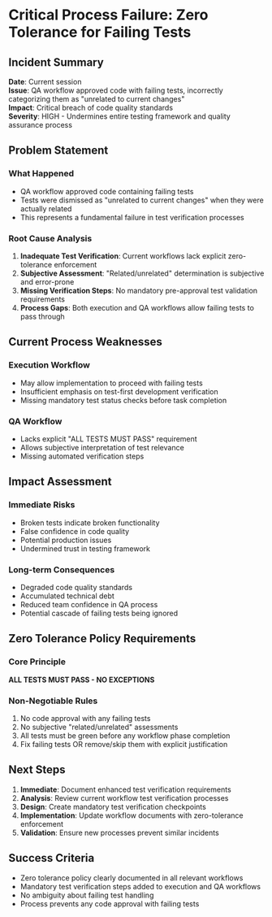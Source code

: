 # Critical Process Failure: Zero Tolerance for Failing Tests

## Incident Summary

**Date**: Current session  
**Issue**: QA workflow approved code with failing tests, incorrectly categorizing them as "unrelated to current changes"  
**Impact**: Critical breach of code quality standards  
**Severity**: HIGH - Undermines entire testing framework and quality assurance process

## Problem Statement

### What Happened
- QA workflow approved code containing failing tests
- Tests were dismissed as "unrelated to current changes" when they were actually related
- This represents a fundamental failure in test verification processes

### Root Cause Analysis
1. **Inadequate Test Verification**: Current workflows lack explicit zero-tolerance enforcement
2. **Subjective Assessment**: "Related/unrelated" determination is subjective and error-prone  
3. **Missing Verification Steps**: No mandatory pre-approval test validation requirements
4. **Process Gaps**: Both execution and QA workflows allow failing tests to pass through

## Current Process Weaknesses

### Execution Workflow
- May allow implementation to proceed with failing tests
- Insufficient emphasis on test-first development verification
- Missing mandatory test status checks before task completion

### QA Workflow  
- Lacks explicit "ALL TESTS MUST PASS" requirement
- Allows subjective interpretation of test relevance
- Missing automated verification steps

## Impact Assessment

### Immediate Risks
- Broken tests indicate broken functionality
- False confidence in code quality
- Potential production issues
- Undermined trust in testing framework

### Long-term Consequences
- Degraded code quality standards
- Accumulated technical debt
- Reduced team confidence in QA process
- Potential cascade of failing tests being ignored

## Zero Tolerance Policy Requirements

### Core Principle
**ALL TESTS MUST PASS - NO EXCEPTIONS**

### Non-Negotiable Rules
1. No code approval with any failing tests
2. No subjective "related/unrelated" assessments 
3. All tests must be green before any workflow phase completion
4. Fix failing tests OR remove/skip them with explicit justification

## Next Steps

1. **Immediate**: Document enhanced test verification requirements
2. **Analysis**: Review current workflow test verification processes  
3. **Design**: Create mandatory test verification checkpoints
4. **Implementation**: Update workflow documents with zero-tolerance enforcement
5. **Validation**: Ensure new processes prevent similar incidents

## Success Criteria

- Zero tolerance policy clearly documented in all relevant workflows
- Mandatory test verification steps added to execution and QA workflows
- No ambiguity about failing test handling
- Process prevents any code approval with failing tests